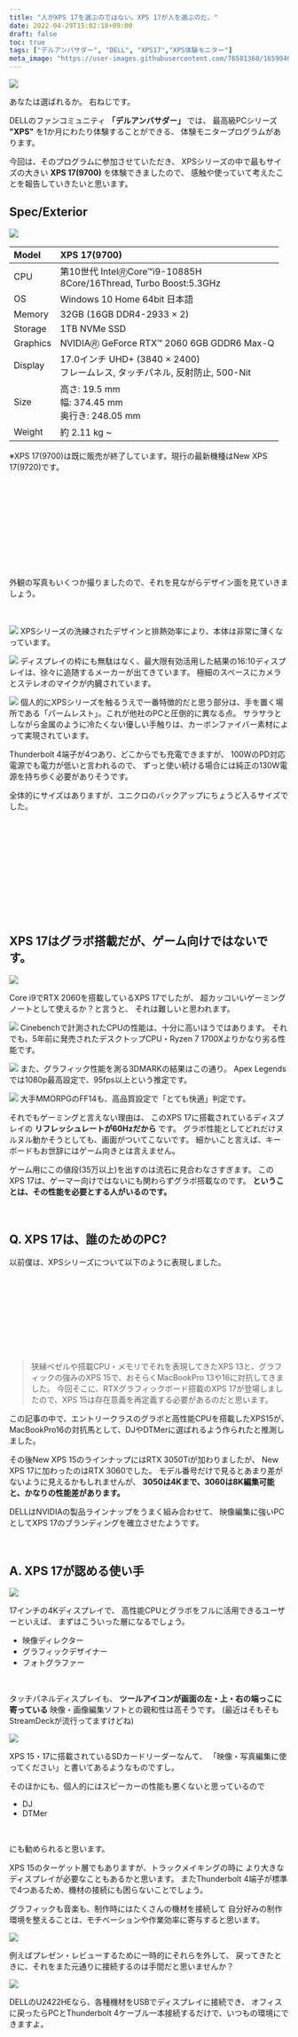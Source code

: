 ```yaml
---
title: "人がXPS 17を選ぶのではない。XPS 17が人を選ぶのだ。"
date: 2022-04-29T15:02:18+09:00
draft: false
toc: true
tags: ["デルアンバサダー", "DELL", "XPS17","XPS体験モニター"]
meta_image: "https://user-images.githubusercontent.com/76581368/165904052-ac3c557b-a285-4649-b7f8-8c09e03c0556.jpg"
---
```


![](https://user-images.githubusercontent.com/76581368/165904052-ac3c557b-a285-4649-b7f8-8c09e03c0556.jpg)

あなたは選ばれるか。
右ねじです。

DELLのファンコミュニティ **「デルアンバサダー」** では、
最高級PCシリーズ **"XPS"** を1か月にわたり体験することができる、
体験モニタープログラムがあります。

今回は、そのプログラムに参加させていただき、
XPSシリーズの中で最もサイズの大きい **XPS 17(9700)** を体験できましたので、
感触や使っていて考えたことを報告していきたいと思います。

<!--more-->

## Spec/Exterior

![](https://user-images.githubusercontent.com/76581368/165904018-cb37d167-adda-4347-9741-c7cef22dafb3.jpg)

|Model|XPS 17(9700)|
|:--|:--|
|CPU|第10世代 Intel🄬Core™i9-10885H<br>8Core/16Thread, Turbo Boost:5.3GHz|
|OS|Windows 10 Home 64bit 日本語|
|Memory|32GB (16GB DDR4-2933 × 2)|
|Storage|1TB NVMe SSD|
|Graphics|NVIDIA🄬 GeForce RTX™ 2060 6GB GDDR6 Max-Q|
|Display|17.0インチ UHD+ (3840 × 2400) <br>フレームレス, タッチパネル, 反射防止, 500-Nit|
|Size|高さ: 19.5 mm<br>幅: 374.45 mm<br>奥行き: 248.05 mm|
|Weight|約 2.11 kg ~|

※XPS 17(9700)は既に販売が終了しています。現行の最新機種はNew XPS 17(9720)です。
<div class="iframely-embed"><div class="iframely-responsive" style="height: 140px; padding-bottom: 0;"><a href="https://www.dell.com/ja-jp/shop/デルのノートパソコン/xps-17-ノートパソコン/spd/xps-17-9720-laptop" data-iframely-url="//iframely.net/S7jbgTD?card=small"></a></div></div><script async src="//iframely.net/embed.js" charset="utf-8"></script>
<br><br>
外観の写真もいくつか撮りましたので、それを見ながらデザイン面を見ていきましょう。

<br><br>
![](https://user-images.githubusercontent.com/76581368/165904025-3b618911-f84a-4a2f-b034-5486a243a1a9.jpg)
XPSシリーズの洗練されたデザインと排熱効率により、本体は非常に薄くなっています。

![](https://user-images.githubusercontent.com/76581368/165904029-56827f81-4da5-4207-acb6-fdea1bb8f3e0.jpg)
ディスプレイの枠にも無駄はなく、最大限有効活用した結果の16:10ディスプレイは、徐々に追随するメーカーが出てきています。
極細のスペースにカメラとステレオのマイクが内臓されています。

![](https://user-images.githubusercontent.com/76581368/165904031-f8ffbf93-3dcf-4b16-a2e5-e75ebd0b0d38.jpg)
個人的にXPSシリーズを触るうえで一番特徴的だと思う部分は、手を置く場所である「パームレスト」。これが他社のPCと圧倒的に異なる点。
サラサラとしながら金属のように冷たくない優しい手触りは、カーボンファイバー素材によって実現されています。

Thunderbolt 4端子が4つあり、どこからでも充電できますが、
100WのPD対応電源でも電力が低いと言われるので、
ずっと使い続ける場合には純正の130W電源を持ち歩く必要がありそうです。

全体的にサイズはありますが、ユニクロのバックアップにちょうど入るサイズでした。

<div class="iframely-embed"><div class="iframely-responsive" style="height: 140px; padding-bottom: 0;"><a href="https://www.uniqlo.com/jp/ja/contents/feature/update/246/" data-iframely-url="//iframely.net/UycVt2L"></a></div></div><script async src="//iframely.net/embed.js" charset="utf-8"></script>

<br>
<br>

## XPS 17はグラボ搭載だが、ゲーム向けではないです。

![](https://user-images.githubusercontent.com/76581368/165904042-417de959-8e9d-4253-bf48-c67c154c6b3b.jpg)

Core i9でRTX 2060を搭載しているXPS 17でしたが、
超カッコいいゲーミングノートとして使えるか？と言うと、
それは難しいと思われます。

![](https://user-images.githubusercontent.com/76581368/165907883-26e6cb40-2235-4cfe-8883-206e132a4e3c.PNG)
Cinebenchで計測されたCPUの性能は、十分に高いほうではあります。
それでも、5年前に発売されたデスクトップCPU・Ryzen 7 1700Xよりかなり劣る性能です。

![](https://user-images.githubusercontent.com/76581368/165939585-91bbc94e-998e-4034-a4a7-fc7c6cfc7d22.PNG)
また、グラフィック性能を測る3DMARKの結果はこの通り。
Apex Legendsでは1080p最高設定で、95fps以上という推定です。

![](https://user-images.githubusercontent.com/76581368/165941832-df667a9b-d096-4463-b559-b90382bf7cb1.PNG)
大手MMORPGのFF14も、高品質設定で「とても快適」判定です。

それでもゲーミングと言えない理由は、
このXPS 17に搭載されているディスプレイの **リフレッシュレートが60Hzだから** です。
グラボ性能としてどれだけヌルヌル動かそうとしても、画面がついてこないです。
細かいこと言えば、キーボードもお世辞にはゲーム向きとは言えません。

ゲーム用にこの値段(35万以上)を出すのは流石に見合わなさすぎます。
このXPS 17は、ゲーマー向けではないにも関わらずグラボ搭載なのです。
**ということは、その性能を必要とする人がいるのです。**

<br>

## Q. XPS 17は、誰のためのPC?

以前僕は、XPSシリーズについて以下のように表現しました。


<div class="iframely-embed"><div class="iframely-responsive" style="height: 140px; padding-bottom: 0;"><a href="https://www.rightscrew.com/posts/2020-12-01-dell-ambassador-newxps15-9500/" data-iframely-url="//iframely.net/0XJv6hs?card=small"></a></div></div><script async src="//iframely.net/embed.js" charset="utf-8"></script>

>狭縁ベゼルや搭載CPU・メモリでそれを表現してきたXPS 13と、グラフィックの強みのXPS 15で、おそらくMacBookPro 13や16に対抗してきました。
>今回そこに、RTXグラフィックボード搭載のXPS 17が登場しましたので、XPS 15は存在意義を再定義する必要があるのだと思います。

この記事の中で、エントリークラスのグラボと高性能CPUを搭載したXPS15が、
MacBookPro16の対抗馬として、DJやDTMerに選ばれるよう作られたと推測しました。

その後New XPS 15のラインナップにはRTX 3050Tiが加わりましたが、
New XPS 17に加わったのはRTX 3060でした。
モデル番号だけで見るとあまり差がないように見えるかもしれませんが、
**3050は4Kまで、3060は8K編集可能と、かなりの性能差があります。**

DELLはNVIDIAの製品ラインナップをうまく組み合わせて、
映像編集に強いPCとしてXPS 17のブランディングを確立させたようです。

<br>

## A. XPS 17が認める使い手

![](https://user-images.githubusercontent.com/76581368/165904020-539078a3-fe8b-4312-bf04-8d3dafcfa7de.jpg)

17インチの4Kディスプレイで、
高性能CPUとグラボをフルに活用できるユーザーといえば、
まずはこういった層になるでしょう。

+ 映像ディレクター
+ グラフィックデザイナー
+ フォトグラファー

<br>

タッチパネルディスプレイも、
**ツールアイコンが画面の左・上・右の端っこに寄っている**
映像・画像編集ソフトとの親和性は高そうです。
(最近はそもそもStreamDeckが流行ってますけどね)

![](https://user-images.githubusercontent.com/76581368/165904022-e97404ea-ac5f-431e-a436-05631d809018.jpg)

XPS 15・17に搭載されているSDカードリーダーなんて、
「映像・写真編集に使ってください」と書いてあるようなものですし。

そのほかにも、個人的にはスピーカーの性能も悪くないと思っているので
+ DJ
+ DTMer
<br>

にも勧められると思います。

XPS 15のターゲット層でもありますが、トラックメイキングの時に
より大きなディスプレイが必要なこともあるかと思います。
またThunderbolt 4端子が標準で4つあるため、機材の接続にも困らないことでしょう。

グラフィックも音楽も、制作時にはたくさんの機材を接続して
自分好みの制作環境を整えることは、モチベーションや作業効率に寄与すると思います。

![](https://user-images.githubusercontent.com/76581368/165904059-2d08b811-fe77-4de8-873a-0d70925f13d5.jpg)

例えばプレゼン・レビューするために一時的にそれらを外して、
戻ってきたときに、それをまた元通りに接続するのは手間だと思いませんか？

![](https://user-images.githubusercontent.com/76581368/165904052-ac3c557b-a285-4649-b7f8-8c09e03c0556.jpg)

DELLのU2422HEなら、各種機材をUSBでディスプレイに接続でき、
オフィスに戻ったらPCとThunderbolt 4ケーブル一本接続するだけで、いつもの環境にできますよ。

<div class="iframely-embed"><div class="iframely-responsive" style="padding-bottom: 69.4444%; padding-top: 120px;"><a href="https://www.dell.com/ja-jp/shop/dell-u2422he-238インチ-usb-c-hub-モニタ-フルhd-ips非光沢-hdmidprj45-回転-高さ調整-rec709-100/apd/210-azfd/モニター-モニターアクセサリー" data-iframely-url="//iframely.net/NM6nAUo"></a></div></div><script async src="//iframely.net/embed.js" charset="utf-8"></script>

<br>
<br>

まとめになりますが、このXPS 17を購入する方には、
買ってよかったと、心の底から思ってほしいです。

そのためには、XPS 17を購入したら、
どういった心地よさを感じられるか、
何の効率が良くなるか、
それによって本当にやりたいことに集中ができそうか、
しっかりイメージすることが必要だと思います。

そういった方には是非、DELL XPS製品を1か月たっぷり体験することができる
**XPS体験モニタープログラム** への参加をオススメします。

プログラムへの参加条件は、デルアンバサダーに無料登録することと、
体験後に感想をSNSやブログへシェアすることだけです。
たまにXPSだけでなくALIENWAREのゲーミングPCも体験できますので、
試しに参加してみてもらえたら嬉しいです。


ここまでご精読ありがとうございました。